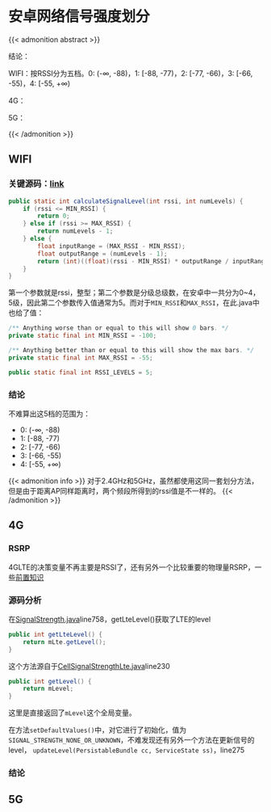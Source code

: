 # 安卓网络信号强度划分


{{< admonition abstract >}}

结论：

WIFI：按RSSI分为五档。0: (-∞, -88)，1: [-88, -77)，2: [-77, -66)，3: [-66, -55)，4: [-55, +∞)

4G：

5G：

{{< /admonition >}}

## WIFI

### 关键源码：[link](http://aospxref.com/android-12.0.0_r3/xref/packages/modules/Wifi/framework/java/android/net/wifi/WifiManager.java#3677)

```java
public static int calculateSignalLevel(int rssi, int numLevels) {
    if (rssi <= MIN_RSSI) {
        return 0;
    } else if (rssi >= MAX_RSSI) {
        return numLevels - 1;
    } else {
        float inputRange = (MAX_RSSI - MIN_RSSI);
        float outputRange = (numLevels - 1);
        return (int)((float)(rssi - MIN_RSSI) * outputRange / inputRange);
    }
}
```

第一个参数就是rssi，整型；第二个参数是分级总级数，在安卓中一共分为0~4，5级，因此第二个参数传入值通常为5。而对于`MIN_RSSI`和`MAX_RSSI`，在此.java中也给了值：

```java
/** Anything worse than or equal to this will show 0 bars. */
private static final int MIN_RSSI = -100;

/** Anything better than or equal to this will show the max bars. */
private static final int MAX_RSSI = -55;

public static final int RSSI_LEVELS = 5;
```

### 结论

不难算出这5档的范围为：

- 0: (-∞, -88)
- 1: [-88, -77)
- 2: [-77, -66)
- 3: [-66, -55)
- 4: [-55, +∞)

{{< admonition info >}}
对于2.4GHz和5GHz，虽然都使用这同一套划分方法，但是由于距离AP同样距离时，两个频段所得到的rssi值是不一样的。
{{< /admonition >}}

## 4G

### RSRP

4GLTE的决策变量不再主要是RSSI了，还有另外一个比较重要的物理量RSRP，一些[前置知识](https://blog.csdn.net/fun_tion/article/details/100708167)

### 源码分析

在[SignalStrength.java](http://aospxref.com/android-12.0.0_r3/xref/frameworks/base/telephony/java/android/telephony/SignalStrength.java)line758，getLteLevel()获取了LTE的level

```java
public int getLteLevel() {
	return mLte.getLevel();
}
```

这个方法源自于[CellSignalStrengthLte.java](http://aospxref.com/android-12.0.0_r3/xref/frameworks/base/telephony/java/android/telephony/CellSignalStrengthLte.java)line230

```java
public int getLevel() {
    return mLevel;
}
```

这里是直接返回了`mLevel`这个全局变量。

在方法`setDefaultValues()`中，对它进行了初始化，值为`SIGNAL_STRENGTH_NONE_OR_UNKNOWN`，不难发现还有另外一个方法在更新信号的level， `updateLevel(PersistableBundle cc, ServiceState ss)`，line275



### 结论

## 5G
